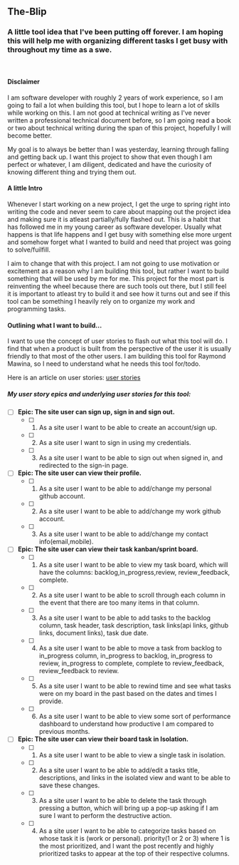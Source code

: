 ## The-Blip
### A little tool idea that I've been putting off forever. I am hoping this will help me with organizing different tasks I get busy with throughout my time as a swe. 
<br>

#### Disclaimer
I am software developer with roughly 2 years of work experience, so I am going to fail a lot when building this tool, but I hope to learn a lot of skills while working on this. I am not good at technical writing as I've never written a professional technical document before, so I am going read a book or two about technical writing during the span of this project, hopefully I will become better.

My goal is to always be better than I was yesterday, learning through falling and getting back up. I want this project to show that even though I am perfect or whatever, I am diligent, dedicated and have the curiosity of knowing different thing and trying them out.

#### A little Intro
Whenever I start working on a new project, I get the urge to spring right into writing the code and never seem to care about mapping out the project idea and making sure it is atleast partially/fully flashed out. This is a habit that has followed me in my young career as software developer. Usually what happens is that life happens and I get busy with something else more urgent and somehow forget what I wanted to build and need that project was going to solve/fuilfill.

I aim to change that with this project. I am not going to use motivation or excitement as a reason why I am building this tool, but rather I want to build something that will be used by me for me. This project for the most part is reinventing the wheel because there are such tools out there, but I still feel it is important to atleast try to build it and see how it turns out and see if this tool can be something I heavily rely on to organize my work and programming tasks. 


#### Outlining what I want to build...
I want to use the concept of user stories to flash out what this tool will do. I find that when a product is built from the perspective of the user it is usually friendly to that most of the other users. I am building this tool for Raymond Mawina, so I need to understand what he needs this tool for/todo. 

Here is an article on user stories: [user stories](https://www.mountaingoatsoftware.com/agile/user-stories)

##### My user story epics and underlying user stories for this tool:

- [ ] **Epic: The site user can sign up, sign in and sign out.** 
   - [ ] 1. As a site user I want to be able to create an account/sign up.
   - [ ] 2. As a site user I want to sign in using my credentials.
   - [ ] 3. As a site user I want to be able to sign out when signed in, and redirected to the sign-in page. 

- [ ] **Epic: The site user can view their profile.** 
   - [ ] 1. As a site user I want to be able to add/change my personal github account.
   - [ ] 2. As a site user I want to be able to add/change my work github account.
   - [ ] 3. As a site user I want to be able to add/change my contact info(email,mobile).

- [ ] **Epic: The site user can view their task kanban/sprint board.** 
    - [ ] 1. As a site user I want to be able to view my task board, which will have the columns: backlog,in_progress,review, review_feedback, complete.
    - [ ] 2. As a site user I want to be able to scroll through each column in the event that there are too many items in that column.
    - [ ] 3. As a site user I want to be able to add tasks to the backlog column, task header, task description, task links(api links, github links, document links), task due date.
    - [ ] 4. As a site user I want to be able to move a task from backlog to in_progress column, in_progress to backlog, in_progress to review, in_progress to complete, complete to review_feedback, review_feedback to review.
    - [ ] 5. As a site user I want to be able to rewind time and see what tasks were on my board in the past based on the dates and times I provide.
    - [ ] 6. As a site user I want to be able to view some sort of performance dashboard to understand how productive I am compared to previous months.

- [ ] **Epic: The site user can view their board task in Isolation.** 
    - [ ] 1. As a site user I want to be able to view a single task in isolation.
    - [ ] 2. As a site user I want to be able to add/edit a tasks title, descriptions, and links in the isolated view and want to be able to save these changes.
    - [ ] 3. As a site user I want to be able to delete the task through pressing a button, which will bring up a pop-up asking if I am sure I want to perform the destructive action.
    - [ ] 4. As a site user I want to be able to categorize tasks based on whose task it is (work or personal). priority(1 or 2 or 3) where 1 is the most prioritized, and I want the post recently and highly prioritized tasks to appear at the top of their respective columns.


